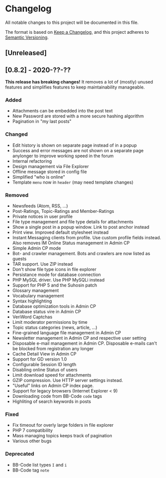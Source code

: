 # Changelog
All notable changes to this project will be documented in this file.

The format is based on [Keep a Changelog](https://keepachangelog.com/en/1.0.0/),
and this project adheres to [Semantic Versioning](https://semver.org/spec/v2.0.0.html).

## [Unreleased]

## [0.8.2] - 2020-??-??

**This release has breaking changes!** It removes a lot of (mostly) unused features and simplifies features to keep maintainability manageable. 

### Added

- Attachments can be embedded into the post text
- New Password are stored with a more secure hashing algorithm
- Pagination in "my last posts"

### Changed

- Edit history is shown on separate page instead of in a popup
- Success and error messages are not shown on a separate page anylonger to improve working speed in the forum
- Internal refactoring
- Design management via File Explorer
- Offline message stored in config file
- Simplified "who is online"
- Template `menu` now in `header` (may need template changes)

### Removed

- Newsfeeds (Atom, RSS, ...)
- Post-Ratings, Topic-Ratings and Member-Ratings
- Private notices in user profile
- File type management and file type details for attachments
- Show a single post in a popup window. Link to post anchor instead
- Print view. Improved default stylesheet instead
- Instant Messaging clients from profile. Use custom profile fields instead. Also removes IM Online Status management in Admin CP
- Simple Admin CP mode
- Bot- and crawler management. Bots and crawlers are now listed as guests
- TAR support. Use ZIP instead
- Don't show file type icons in file explorer
- Persistance mode for database connection
- PHP MySQL driver. Use PHP MySQLi instead
- Support for PHP 5 and the Suhosin patch
- Glossary management
- Vocabulary management
- Syntax highlighting
- Database optimization tools in Admin CP
- Database status vire in Admin CP
- VeriWord Captchas
- Limit moderator permissions by time
- Topic status categories (news, article, ...)
- Fine-grained language file management in Admin CP
- Newsletter management in Admin CP and respective user setting
- Disposable e-mail management in Admin CP. Disposable e-mails can't be blocked from registration any longer
- Cache Detail View in Admin CP
- Support for GD version 1.0
- Configurable Session ID length
- Disabling online Status of users
- Limit download speed for attachments
- GZIP compression. Use HTTP server settings instead.
- "Useful" links on Admin CP index page.
- Support for legacy browsers (Internet Explorer < 9)
- Downloading code from BB-Code `code` tags
- Highliting of search keywords in posts

### Fixed
- Fix timeout for overly large folders in file explorer
- PHP 7 compatibility
- Mass managing topics keeps track of pagination
- Various other bugs

### Deprecated
- BB-Code list types `I` and `i`
- BB-Code tag `note`